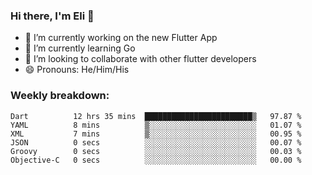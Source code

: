### Hi there, I'm Eli 👋
- 🔭 I’m currently working on the new Flutter App
- 🌱 I’m currently learning Go
- 🦄 I’m looking to collaborate with other flutter developers
- 😄 Pronouns: He/Him/His

### Weekly breakdown:
<!--START_SECTION:waka-->

```text
Dart          12 hrs 35 mins  ████████████████████████▒   97.87 %
YAML          8 mins          ▒░░░░░░░░░░░░░░░░░░░░░░░░   01.07 %
XML           7 mins          ▒░░░░░░░░░░░░░░░░░░░░░░░░   00.95 %
JSON          0 secs          ░░░░░░░░░░░░░░░░░░░░░░░░░   00.07 %
Groovy        0 secs          ░░░░░░░░░░░░░░░░░░░░░░░░░   00.03 %
Objective-C   0 secs          ░░░░░░░░░░░░░░░░░░░░░░░░░   00.00 %
```

<!--END_SECTION:waka-->

